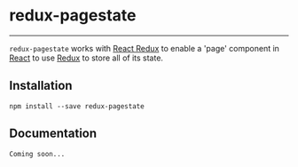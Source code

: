 # redux-pagestate
---
`redux-pagestate` works with [React Redux](https://github.com/rackt/react-redux) to enable a 'page' component in
[React](https://github.com/facebook/react) to use [Redux](https://github.com/rackt/redux) to store all of its state.

## Installation
```npm install --save redux-pagestate```

## Documentation
```Coming soon...```
